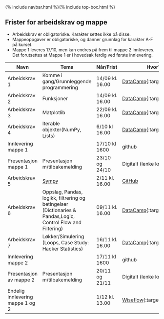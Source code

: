 {% include navbar.html %}{% include top-box.html %}
## Frister for arbeidskrav og mappe

- Arbeidskrav er obligatoriske. Karakter settes ikke på disse.
- Mappeoppgaver er obligatoriske, og danner grunnlag for karakter A-F på kurset.
- Mappe 1 leveres 17/10, men kan endres på frem til mappe 2 innleveres. Det forutsettes at Mappe 1 er i hovedsak ferdig ved første innlevering.  


|Navn <img width=120/>|  Tema <img width=300/>       | Når/Frist  | Hvor?|  Kommentar|
|---------------------|----------------------------------------------------|-------------------|-------------------------|-----|
|Arbeidskrav 1        | Komme i gang/Grunnleggende programmering           | 14/09 kl. 16.00     |[DataCamp](https://learn.datacamp.com/){:target="blank"}|
|Arbeidskrav 2        | Funksjoner                                         | 14/09 kl. 16.00   |[DataCamp](https://learn.datacamp.com/){:target="blank"}|
|Arbeidskrav 3        | Matplotlib                                         | 22/09 kl. 16.00   |[DataCamp](https://learn.datacamp.com/){:target="blank"}|
|Arbeidskrav 4        | Iterable objekter(NumPy, Lists)                    | 6/10 kl 16.00    |[DataCamp](https://learn.datacamp.com/){:target="blank"}|
|Innlevering mappe 1  |                       | 17/10 kl 1600   |github|
|Presentasjon mappe 1 | Presentasjon m/tilbakemelding                      | 23/10 og 24/10|Digitalt (lenke kommer) |min presentasjon/gjennomgang av mappe|
|Arbeidskrav 5        | [Sympy  ](https://uit-sok-1003-h23.github.io/files/seminar4/) | 2/11 kl. 16.00   |[GitHub](https://github.com)|
|Arbeidskrav 6        | Oppslag, Pandas, logikk, filtrering og betingelser <br>(Dictionaries & Pandas,Logic, Control Flow and Filtering)  | 09/11 kl. 16.00   |[DataCamp](https://learn.datacamp.com/){:target="blank"}|
|Arbeidskrav 7        | Løkker/Simulering  (Loops, Case Study: Hacker Statistics)| 16/11 kl. 16.00   |[DataCamp](https://learn.datacamp.com/){:target="blank"}|
|Innlevering mappe 2  |                       | 17/11 kl 1600   |github|
|Presentasjon av mappe 2               |Presentasjon m/tilbakemelding                                  | 20/11 og 21/11   |Digitalt (lenke kommer)                     | presentasjon/gjennomgang av mappe |
|Endelig innlevering mappe 1 og 2|                                              | 1/12 kl. 13.00    | [Wiseflow](https://europe.wiseflow.net/login/license/6){:target="blank"}|


